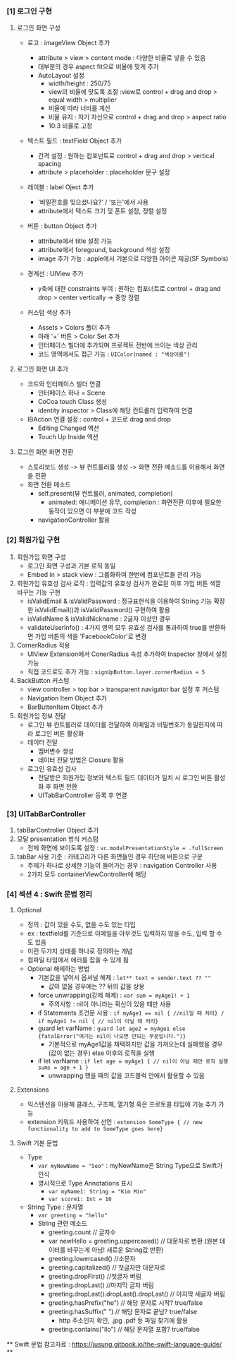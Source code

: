 ### [1] 로그인 구현

1. 로그인 화면 구성

   - 로고 : imageView Object 추가

     - attribute > view > content mode : 다양한 비율로 넣을 수 있음
     - 대부분의 경우 aspect fit으로 비율에 맞게 추가
     - AutoLayout 설정
       - width/height : 250/75
       - view의 비율에 맞도록 조절 :view로 control + drag and drop > equal width > multiplier
       - 비율에 따라 너비를 계산
       - 비율 유지 : 자기 자신으로 control + drag and drop > aspect ratio
       - 10:3 비율로 고정

   - 텍스트 필드 : textField Object 추가

     - 간격 설정 : 원하는 컴포넌트로 control + drag and drop > vertical spacing
     - attribute > placeholder : placeholder 문구 설정

   - 레이블 : label Oject 추가

     - '비밀전호를 잊으셨나요?' / '또는'에서 사용
     - attribute에서 텍스트 크기 및 폰트 설정, 정렬 설정

   - 버튼 : button Object 추가

     - attribute에서 title 설정 가능
     - attribute에서 foregound, background 색상 설정
     - image 추가 가능 : apple에서 기본으로 다양한 아이콘 제공(SF Symbols)

   - 경계선 : UIView 추가

     - y축에 대한 constraints 부여 : 원하는 컴포너트로 control + drag and drop > center vertically -> 중앙 정렬

   - 커스텀 색상 추가
     - Assets > Colors 폴더 추가
     - 아래 '+' 버튼 > Color Set 추가
     - 인터페이스 빌더에 추가되며 프로젝트 전반에 쓰이는 색상 관리
     - 코드 영역에서도 접근 가능 : `UIColor(named : "색상이름")`

2. 로그인 화면 UI 추가
   - 코드와 인터페이스 빌더 연결
     - 인터페이스 하나 = Scene
     - CoCoa touch Class 생성
     - identity inspector > Class에 해당 컨트롤러 입력하여 연결
   - IBAction 연결 설정 : control + 코드로 drag and drop
     - Editing Changed 액션
     - Touch Up Inside 액션
3. 로그인 화면 화면 전환
   - 스토리보드 생성 -> 뷰 컨트롤러를 생성 -> 화면 전환 메소드를 이용해서 화면을 전환
   - 화면 전환 메소드
     - self.present(뷰 컨트롤러, animated, completion)
       - animated: 애니메이션 유무, completion : 화면전환 이후에 필요한 동작이 있으면 이 부분에 코드 작성
     - navigationController 활용

### [2] 회원가입 구현

1. 회원가입 화면 구성
   - 로그인 화면 구성과 기본 로직 동일
   - Embed in > stack view : 그룹화하여 한번에 컴포넌트들 관리 가능
2. 회원가입 유효성 검사 로직 : 입력값의 유효성 검사가 완료된 이후 가입 버튼 색깔 바꾸는 기능 구현
   - isValidEmail & isValidPassword : 정규표현식을 이용하여 String 기능 확장한 isValidEmail()과 isValidPassword() 구현하여 활용
   - isValidName & isValidNickname : 2글자 이상인 경우
   - validateUserInfo() : 4가지 영역 모두 유효성 검사를 통과하여 true를 반환하면 가입 버튼의 색을 'FacebookColor'로 변경
3. CornerRadius 적용
   - UIView Extension에서 ConerRadius 속성 추가하여 Inspector 창에서 설정 가능
   - 직접 코드로도 추가 가능 : `signUpButton.layer.cornerRadius = 5`
4. BackButton 커스텀
   - view controller > top bar > transparent navigator bar 설정 후 커스텀
   - Navigation Item Object 추가
   - BarButtonItem Object 추가
5. 회원가입 정보 전달
   - 로그인 뷰 컨트롤러로 데이터를 전달하여 이메일과 비밀번호가 동일한지에 따라 로그인 버튼 활성화
   - 데이터 전달
     - 멤버변수 생성
     - 데이터 전달 방법은 Closure 활용
   - 로그인 유효성 검사
     - 전달받은 회원가입 정보와 텍스트 필드 데이터가 일치 시 로그인 버튼 활성화 후 화면 전환
     - UITabBarController 등록 후 연결

### [3] UITabBarController

1. tabBarController Object 추가
2. 모달 presentation 방식 커스텀
   - 전체 화면에 보이도록 설정 : `vc.modalPresentationStyle = .fullScreen`
3. tabBar 사용 기준 : 카테고리가 다른 화면들인 경우 하단에 버튼으로 구분
   - 주제가 하나로 상세한 기능이 들어가는 경우 : navigation Controller 사용
   - 2가지 모두 containerViewController에 해당

### [4] 섹션 4 : Swift 문법 정리

1. Optional

   - 정의 : 값이 있을 수도, 없을 수도 있는 타입
   - ex : textfield를 기준으로 이메일을 아무것도 입력하지 않을 수도, 입력 할 수 도 있음
   - 이런 두가지 상태를 하나로 정의하는 개념
   - 컴파일 타임에서 에러를 잡을 수 있게 됨
   - Optional 해제하는 방법
     - 기본값을 넣어서 옵셔널 해제 : `let** text = sender.text ?? ""`
       - 값이 없을 경우에는 ?? 뒤의 값을 상용
     - force unwrapping(강제 해제) : `var sum = myAge1! + 1`
       - 주의사항 : nil이 아니라는 확신이 있을 때만 사용
     - if Statements 조건문 사용 : `if myAge1 == nil { //nil일 때 처리} / if myAge1 != nil { // nil이 아닐 때 처리}`
     - guard let varName : `guard let age2 = myAge1 else {fatalError("여기는 nil이 나오면 안되는 부분입니다.")}`
       - 기본적으로 myAge1값을 채택하지만 값을 가져오는데 실패했을 경우(값이 없는 경우) else 이후의 로직을 실행
     - if let varName : `if let age = myAge1 { // nil이 아닐 때만 로직 실행  sums = age + 1 }`
       - unwrapping 했을 때의 값을 코드블럭 안에서 활용할 수 있음

2. Extensions
   - 익스텐션을 이용해 클래스, 구조체, 열거형 혹은 프로토콜 타입에 기능 추가 가능
   - extension 키워드 사용하여 선언 : `extension SomeType { // new functionality to add to SomeType goes here}`
3. Swift 기본 문법
   - Type
     - `var myNewName = "Seo"` : myNewName은 String Type으로 Swift가 인식
     - 명시적으로 Type Annotations 표시
       - `var myName1: String = "Kim Min"`
       - `var score1: Int = 10`
   - String Type : 문자열
     - `var greeting = "hello"`
     - String 관련 메소드
       - greeting.count // 글자수
       - var newHello = greeting.uppercased() // 대문자로 변환 (원본 데이터를 바꾸는게 아님! 새로운 String값 반환)
       - greeting.lowercased() //소문자
       - greeting.capitalized() // 첫글자만 대문자로
       - greeting.dropFirst() //첫글자 버림
       - greeting.dropLast() //마지막 글자 버림
       - greeting.dropLast().dropLast().dropLast() // 마지막 세글자 버림
       - greeting.hasPrefix("he") // 해당 문자로 시작? true/false
       - greeting.hasSuffix(" ") // 해당 문자로 끝남? true/false
         - http 주소인지 확인, .jpg .pdf 등 파일 찾기에 활용
       - greeting.contains("llo") // 해당 문자열 포함? true/false

** Swift 문법 참고자료 : https://jusung.gitbook.io/the-swift-language-guide/ **

